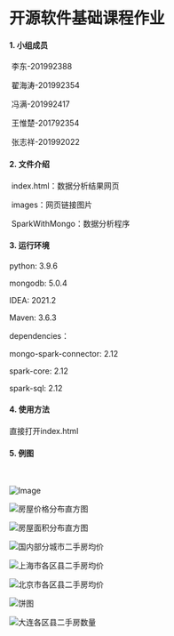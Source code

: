# 开源软件基础课程作业

#### 1. 小组成员

​		李东-201992388

​		翟海涛-201992354

​		冯满-201992417

​		王惟楚-201792354

​		张志祥-201992022

#### 2. 文件介绍

​		index.html：数据分析结果网页

​		images：网页链接图片

​		SparkWithMongo：数据分析程序

#### 3.  运行环境

python: 3.9.6

mongodb: 5.0.4

IDEA: 2021.2

Maven: 3.6.3

dependencies：

mongo-spark-connector: 2.12

spark-core: 2.12

spark-sql: 2.12

#### 4. 使用方法

直接打开index.html

#### 5. 例图

​		

![Image](https://github.com/Leonard-ld/ssdut-OpenSourceSoftware2021/tree/main/images/大连市各区县二手房均价.png)

![房屋价格分布直方图](C:\Users\Leonard\Desktop\开源软件基础课程作业\ssdut-OpenSourceSoftware2021\images\房屋价格分布直方图.png)

![房屋面积分布直方图](C:\Users\Leonard\Desktop\开源软件基础课程作业\ssdut-OpenSourceSoftware2021\images\房屋面积分布直方图.png)

![国内部分城市二手房均价](C:\Users\Leonard\Desktop\开源软件基础课程作业\ssdut-OpenSourceSoftware2021\images\国内部分城市二手房均价.png)

![上海市各区县二手房均价](C:\Users\Leonard\Desktop\开源软件基础课程作业\ssdut-OpenSourceSoftware2021\images\上海市各区县二手房均价.png)

![北京市各区县二手房均价](C:\Users\Leonard\Desktop\开源软件基础课程作业\ssdut-OpenSourceSoftware2021\images\北京市各区县二手房均价.png)

![饼图](C:\Users\Leonard\Desktop\开源软件基础课程作业\ssdut-OpenSourceSoftware2021\images\饼图.jpg)

![大连各区县二手房数量](C:\Users\Leonard\Desktop\开源软件基础课程作业\ssdut-OpenSourceSoftware2021\images\大连各区县二手房数量.png)

